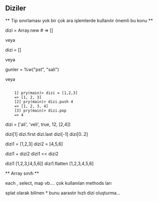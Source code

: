## Diziler ##

** Tip sınırlaması yok bir çok ara işlemlerde kullanılır önemli bu konu **

dizi = Array.new       # => []

veya 

dizi = []

veya

gunler = %w("pst", "sali")

veya

<code>
	1] pry(main)> dizi = [1,2,3]
	=> [1, 2, 3]
	[2] pry(main)> dizi.push 4
	=> [1, 2, 3, 4]
	[3] pry(main)> dizi.pop
	=> 4
</code>

dizi = ['ali', 'veli', true, 12, [2,4]]

dizi[1]
dizi.first
dizi.last
dizi[-1]
dizi[0..2]

dizi1 = [1,2,3]
dizi2 = [4,5,6]

dizi1 + dizi2
dizi1 << dizi2

dizi1          [1,2,3,[4,5,6]]
dizi1.flatten  [1,2,3,4,5,6]

** 
Array sınıfı
**

each , select, map  vb....    çok kullanılan methods ları 


splat olarak bilinen *    bunu aarastır hızlı dizi oluşturma...


